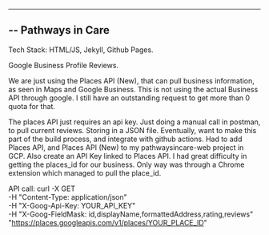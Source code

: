 --------------------------
-- Pathways in Care
--------------------------
Tech Stack: HTML/JS, Jekyll, Github Pages.

Google Business Profile Reviews.

We are just using the Places API (New), that can pull business information, as seen in Maps and Google Business.  This is
not using the actual Business API through google. I still have an outstanding request to get more than 0 quota for that.

The places API just requires an api key.  Just doing a manual call in postman, to pull current reviews.  Storing in a 
JSON file.  Eventually, want to make this part of the build process, and integrate with github actions.  Had to add 
Places API, and Places API (New) to my pathwaysincare-web project in GCP.  Also create an API Key linked to Places API.
I had great difficulty in getting the places_id for our business.  Only way was through a Chrome extension which 
managed to pull the place_id.

API call:
curl -X GET \
-H "Content-Type: application/json" \
-H "X-Goog-Api-Key: YOUR_API_KEY" \
-H "X-Goog-FieldMask: id,displayName,formattedAddress,rating,reviews" \
"https://places.googleapis.com/v1/places/YOUR_PLACE_ID"

